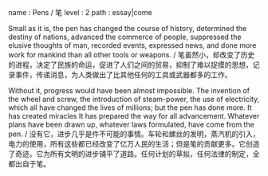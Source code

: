 name : Pens / 笔
level : 2
path : essay|come

Small as it is, the pen has changed the course of history, determined the destiny of nations, advanced the commerce of people, suppressed the elusive thoughts of man, recorded events, expressed news, and done more work for mankind than all other tools or weapons. / 笔虽然小，却改变了历史的进程，决定了民族的命运，促进了人们之间的贸易，抑制了难以捉摸的思想，记录事件，传递消息，为人类做出了比其他任何的工具或武器都多的工作。

Without it, progress would have been almost impossible. The invention of the wheel and screw, the introduction of steam-power, the use of electricity, which all have changed the lives of millions; but the pen has done more. It has created miracles It has prepared the way for all advancement. Whatever plans have been drawn up, whatever laws formulated, have come from the pen. / 没有它，进步几乎是件不可能的事情。车轮和螺丝的发明，蒸汽机的引入，电力的使用，所有这些都已经改变了亿万人民的生活；但是笔的贡献更多。它创造了奇迹。它为所有文明的进步铺平了道路。任何计划的草拟，任何法律的制定，全都出自于笔。
